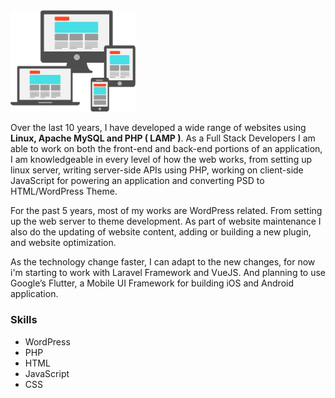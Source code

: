 <div>
  <img src="/assets/images/responsive.jpg" width="200"/>
<p>Over the last 10 years, I have developed a wide range of websites using <strong>Linux, Apache MySQL and PHP ( LAMP )</strong>. As a Full Stack Developers I am able to work on both the front-end and back-end portions of an application, I am knowledgeable in every level of how the web works, from setting up linux server, writing server-side APIs using PHP, working on client-side JavaScript for powering an application and converting PSD to HTML/WordPress Theme.</p>
<p>For the past 5 years, most of my works are WordPress related. From setting up the web server to theme development. As part of website maintenance I also do the updating of website content, adding or building a new plugin, and website optimization.</p> 
<p>As the technology change faster, I can adapt to the new changes, for now i'm starting to work with Laravel Framework and VueJS. And planning to use Google’s Flutter, a Mobile UI Framework‎ for building iOS and Android application.</p>
</div>

<h3>Skills</h3>
<ul id="skills">
  <li>WordPress</li>
  <li>PHP</li>
  <li>HTML</li>
  <li>JavaScript</li>
  <li>CSS</li>
</ul>
